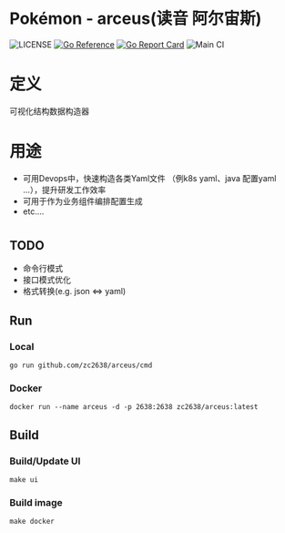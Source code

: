 # Pokémon - arceus(读音 阿尔宙斯)

![LICENSE](https://img.shields.io/github/license/zc2638/arceus.svg?style=flat-square&color=blue)
[![Go Reference](https://pkg.go.dev/badge/github.com/zc2638/arceus.svg)](https://pkg.go.dev/github.com/zc2638/arceus)
[![Go Report Card](https://goreportcard.com/badge/github.com/zc2638/arceus)](https://goreportcard.com/report/github.com/zc2638/arceus)
![Main CI](https://github.com/zc2638/arceus/workflows/Main%20CI/badge.svg)


# 定义
  可视化结构数据构造器

# 用途
  - 可用Devops中，快速构造各类Yaml文件 （例k8s yaml、java 配置yaml ...），提升研发工作效率
  - 可用于作为业务组件编排配置生成
  - etc....
# 
## TODO 

- 命令行模式
- 接口模式优化
- 格式转换(e.g. json <=> yaml)

## Run
### Local
```shell
go run github.com/zc2638/arceus/cmd
```

### Docker
```shell
docker run --name arceus -d -p 2638:2638 zc2638/arceus:latest
```

## Build
### Build/Update UI
```shell
make ui
```

### Build image
```shell
make docker
```
